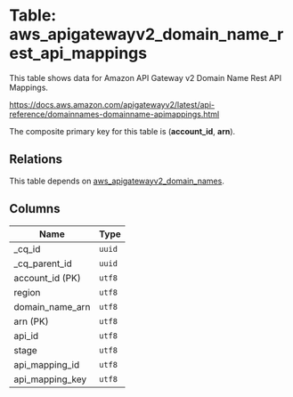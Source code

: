 # Table: aws_apigatewayv2_domain_name_rest_api_mappings

This table shows data for Amazon API Gateway v2 Domain Name Rest API Mappings.

https://docs.aws.amazon.com/apigatewayv2/latest/api-reference/domainnames-domainname-apimappings.html

The composite primary key for this table is (**account_id**, **arn**).

## Relations

This table depends on [aws_apigatewayv2_domain_names](aws_apigatewayv2_domain_names.md).

## Columns

| Name          | Type          |
| ------------- | ------------- |
|_cq_id|`uuid`|
|_cq_parent_id|`uuid`|
|account_id (PK)|`utf8`|
|region|`utf8`|
|domain_name_arn|`utf8`|
|arn (PK)|`utf8`|
|api_id|`utf8`|
|stage|`utf8`|
|api_mapping_id|`utf8`|
|api_mapping_key|`utf8`|